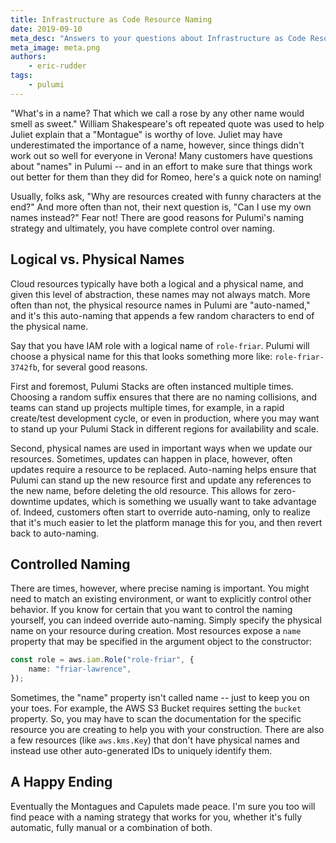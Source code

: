 ```yaml
---
title: Infrastructure as Code Resource Naming
date: 2019-09-10
meta_desc: "Answers to your questions about Infrastructure as Code Resource Naming."
meta_image: meta.png
authors:
    - eric-rudder
tags:
    - pulumi
---
```


"What's in a name? That which we call a rose by any other name would smell as sweet."  William Shakespeare's oft repeated quote was used to help Juliet explain that a "Montague" is worthy of love.  Juliet may have underestimated the importance of a name, however, since things didn't work out so well for everyone in Verona!  Many customers have questions about "names" in Pulumi -- and in an effort to make sure that things work out better for them than they did for Romeo, here's a quick note on naming!

<!--more-->

Usually, folks ask, "Why are resources created with funny characters at the end?"  And more often than not, their next question is, "Can I use my own names instead?"  Fear not!  There are good reasons for Pulumi's naming strategy and ultimately, you have complete control over naming.

## Logical vs. Physical Names

Cloud resources typically have both a logical and a physical name, and given this level of abstraction, these names may not always match.  More often than not, the physical resource names in Pulumi are "auto-named," and it's this auto-naming that appends a few random characters to end of the physical name.

Say that you have IAM role with a logical name of `role-friar`.  Pulumi will choose a physical name for this that looks something more like: `role-friar-3742fb`, for several good reasons.

First and foremost, Pulumi Stacks are often instanced multiple times.  Choosing a random suffix ensures that there are no naming collisions, and teams can stand up projects multiple times, for example, in a rapid create/test development cycle, or even in production, where you may want to stand up your Pulumi Stack in different regions for availability and scale.

Second, physical names are used in important ways when we update our resources.  Sometimes, updates can happen in place, however, often updates require a resource to be replaced.  Auto-naming helps ensure that Pulumi can stand up the new resource first and update any references to the new name, before deleting the old resource.  This allows for zero-downtime updates, which is something we usually want to take advantage of.  Indeed, customers often start to override auto-naming, only to realize that it's much easier to let the platform manage this for you, and then revert back to auto-naming.

## Controlled Naming

There are times, however, where precise naming is important.  You might need to match an existing environment, or want to explicitly control other behavior.  If you know for certain that you want to control the naming yourself, you can indeed override auto-naming.  Simply specify the physical name on your resource during creation. Most resources expose a `name` property that may be specified in the argument object to the constructor:

```typescript
const role = aws.iam.Role("role-friar", {
    name: "friar-lawrence",
});
```

Sometimes, the "name" property isn't called name -- just to keep you on your toes.  For example, the AWS S3 Bucket requires setting the `bucket` property.  So, you may have to scan the documentation for the specific resource you are creating to help you with your construction.  There are also a few resources (like `aws.kms.Key`) that don't have physical names and instead use other auto-generated IDs to uniquely identify them.

## A Happy Ending

Eventually the Montagues and Capulets made peace.  I'm sure you too will find peace with a naming strategy that works for you, whether it's fully automatic, fully manual or a combination of both.
